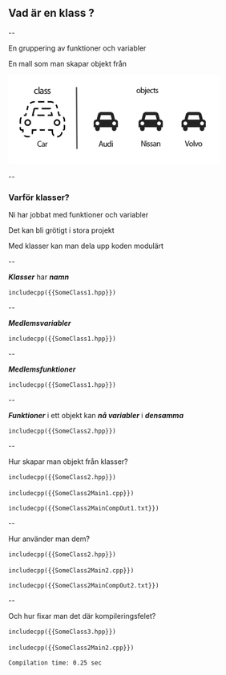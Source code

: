## Vad är en klass ?

--

En gruppering av funktioner och variabler

En mall som man skapar objekt från
<!-- .element: class="fragment" -->

![OO](images/class-object-featured-image.png "OO")
<!-- .element: class="fragment" -->

--

### Varför klasser?

Ni har jobbat med funktioner och variabler
<!-- .element: class="fragment" -->

Det kan bli grötigt i stora projekt
<!-- .element: class="fragment" -->

Med klasser kan man dela upp koden modulärt
<!-- .element: class="fragment" -->

--
<!-- .slide: data-transition="fade" -->
***Klasser*** har ***namn***

```cpp[1]
includecpp({{SomeClass1.hpp}})
```

--
<!-- .slide: data-transition="fade" -->
***Medlemsvariabler***

```cpp[2]
includecpp({{SomeClass1.hpp}})
```

--
<!-- .slide: data-transition="fade" -->
***Medlemsfunktioner***

```cpp[4-6]
includecpp({{SomeClass1.hpp}})
```

--

<!-- .slide: data-transition="fade slide-out" -->
***Funktioner*** i ett objekt kan ***nå variabler*** i ***densamma***

```cpp[4-6]
includecpp({{SomeClass2.hpp}})
```

--
<!-- .slide: data-transition="slide-in fade-out" -->

Hur skapar man objekt från klasser?

```cpp[10]
includecpp({{SomeClass2.hpp}})

includecpp({{SomeClass2Main1.cpp}})
```
<!-- .element: class="fragment" -->

```bash[1|2-3]
includecpp({{SomeClass2MainCompOut1.txt}})
```
<!-- .element: class="fragment" -->

--
<!-- .slide: data-transition="fade" -->

Hur använder man dem?

```cpp[11]
includecpp({{SomeClass2.hpp}})

includecpp({{SomeClass2Main2.cpp}})
```

```bash[1|2-3|5]
includecpp({{SomeClass2MainCompOut2.txt}})
```
<!-- .element: class="fragment" -->

--
<!-- .slide: data-transition="fade" -->

Och hur fixar man det där kompileringsfelet?

```cpp[2,5]
includecpp({{SomeClass3.hpp}})

includecpp({{SomeClass2Main2.cpp}})

```

```bash
Compilation time: 0.25 sec
```
<!-- .element: class="fragment" -->